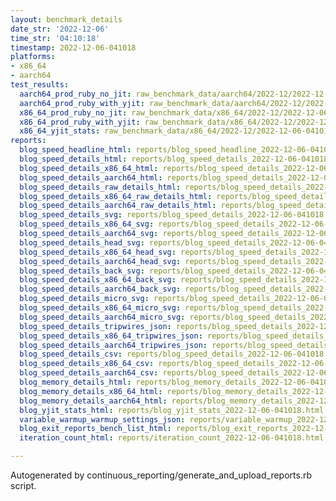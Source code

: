 ```yaml
---
layout: benchmark_details
date_str: '2022-12-06'
time_str: '04:10:18'
timestamp: 2022-12-06-041018
platforms:
- x86_64
- aarch64
test_results:
  aarch64_prod_ruby_no_jit: raw_benchmark_data/aarch64/2022-12/2022-12-06-041018_basic_benchmark_aarch64_prod_ruby_no_jit.json
  aarch64_prod_ruby_with_yjit: raw_benchmark_data/aarch64/2022-12/2022-12-06-041018_basic_benchmark_aarch64_prod_ruby_with_yjit.json
  x86_64_prod_ruby_no_jit: raw_benchmark_data/x86_64/2022-12/2022-12-06-041018_basic_benchmark_x86_64_prod_ruby_no_jit.json
  x86_64_prod_ruby_with_yjit: raw_benchmark_data/x86_64/2022-12/2022-12-06-041018_basic_benchmark_x86_64_prod_ruby_with_yjit.json
  x86_64_yjit_stats: raw_benchmark_data/x86_64/2022-12/2022-12-06-041018_basic_benchmark_x86_64_yjit_stats.json
reports:
  blog_speed_headline_html: reports/blog_speed_headline_2022-12-06-041018.html
  blog_speed_details_html: reports/blog_speed_details_2022-12-06-041018.html
  blog_speed_details_x86_64_html: reports/blog_speed_details_2022-12-06-041018.x86_64.html
  blog_speed_details_aarch64_html: reports/blog_speed_details_2022-12-06-041018.aarch64.html
  blog_speed_details_raw_details_html: reports/blog_speed_details_2022-12-06-041018.raw_details.html
  blog_speed_details_x86_64_raw_details_html: reports/blog_speed_details_2022-12-06-041018.x86_64.raw_details.html
  blog_speed_details_aarch64_raw_details_html: reports/blog_speed_details_2022-12-06-041018.aarch64.raw_details.html
  blog_speed_details_svg: reports/blog_speed_details_2022-12-06-041018.svg
  blog_speed_details_x86_64_svg: reports/blog_speed_details_2022-12-06-041018.x86_64.svg
  blog_speed_details_aarch64_svg: reports/blog_speed_details_2022-12-06-041018.aarch64.svg
  blog_speed_details_head_svg: reports/blog_speed_details_2022-12-06-041018.head.svg
  blog_speed_details_x86_64_head_svg: reports/blog_speed_details_2022-12-06-041018.x86_64.head.svg
  blog_speed_details_aarch64_head_svg: reports/blog_speed_details_2022-12-06-041018.aarch64.head.svg
  blog_speed_details_back_svg: reports/blog_speed_details_2022-12-06-041018.back.svg
  blog_speed_details_x86_64_back_svg: reports/blog_speed_details_2022-12-06-041018.x86_64.back.svg
  blog_speed_details_aarch64_back_svg: reports/blog_speed_details_2022-12-06-041018.aarch64.back.svg
  blog_speed_details_micro_svg: reports/blog_speed_details_2022-12-06-041018.micro.svg
  blog_speed_details_x86_64_micro_svg: reports/blog_speed_details_2022-12-06-041018.x86_64.micro.svg
  blog_speed_details_aarch64_micro_svg: reports/blog_speed_details_2022-12-06-041018.aarch64.micro.svg
  blog_speed_details_tripwires_json: reports/blog_speed_details_2022-12-06-041018.tripwires.json
  blog_speed_details_x86_64_tripwires_json: reports/blog_speed_details_2022-12-06-041018.x86_64.tripwires.json
  blog_speed_details_aarch64_tripwires_json: reports/blog_speed_details_2022-12-06-041018.aarch64.tripwires.json
  blog_speed_details_csv: reports/blog_speed_details_2022-12-06-041018.csv
  blog_speed_details_x86_64_csv: reports/blog_speed_details_2022-12-06-041018.x86_64.csv
  blog_speed_details_aarch64_csv: reports/blog_speed_details_2022-12-06-041018.aarch64.csv
  blog_memory_details_html: reports/blog_memory_details_2022-12-06-041018.html
  blog_memory_details_x86_64_html: reports/blog_memory_details_2022-12-06-041018.x86_64.html
  blog_memory_details_aarch64_html: reports/blog_memory_details_2022-12-06-041018.aarch64.html
  blog_yjit_stats_html: reports/blog_yjit_stats_2022-12-06-041018.html
  variable_warmup_warmup_settings_json: reports/variable_warmup_2022-12-06-041018.warmup_settings.json
  blog_exit_reports_bench_list_html: reports/blog_exit_reports_2022-12-06-041018.bench_list.html
  iteration_count_html: reports/iteration_count_2022-12-06-041018.html

---
```

Autogenerated by continuous_reporting/generate_and_upload_reports.rb script.

